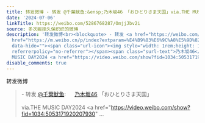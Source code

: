 ```yaml
---
title: 转发微博 - 转发 @千葉鱿鱼:&ensp;乃木坂46 「おひとりさま天国」via.THE MUSIC DAY2024 千葉鱿鱼的微博视频
date: '2024-07-06'
linkTitle: https://weibo.com/5286768287/OmjjJbv2i
source: 多次婉拒久保织织的微博
description: '转发微博<br><blockquote> - 转发 <a href="https://weibo.com/3787649505" target="_blank">@千葉鱿鱼</a>: <a
  href="https://m.weibo.cn/p/index?extparam=%E4%B9%83%E6%9C%A8%E5%9D%8246&amp;containerid=100808808c38f87c2c38a7ed71edc36e45f919"
  data-hide=""><span class="url-icon"><img style="width: 1rem;height: 1rem" src="https://n.sinaimg.cn/photo/5213b46e/20180926/timeline_card_small_super_default.png"
  referrerpolicy="no-referrer"></span><span class="surl-text">乃木坂46</span></a> 「おひとりさま天国」<br><br>via.THE
  MUSIC DAY2024 <a href="https://video.weibo.com/show?fid=1034:5053171920207930" ...'
disable_comments: true
---
```

转发微博<br><blockquote> - 转发 <a href="https://weibo.com/3787649505" target="_blank">@千葉鱿鱼</a>: <a href="https://m.weibo.cn/p/index?extparam=%E4%B9%83%E6%9C%A8%E5%9D%8246&amp;containerid=100808808c38f87c2c38a7ed71edc36e45f919" data-hide=""><span class="url-icon"><img style="width: 1rem;height: 1rem" src="https://n.sinaimg.cn/photo/5213b46e/20180926/timeline_card_small_super_default.png" referrerpolicy="no-referrer"></span><span class="surl-text">乃木坂46</span></a> 「おひとりさま天国」<br><br>via.THE MUSIC DAY2024 <a href="https://video.weibo.com/show?fid=1034:5053171920207930" ...